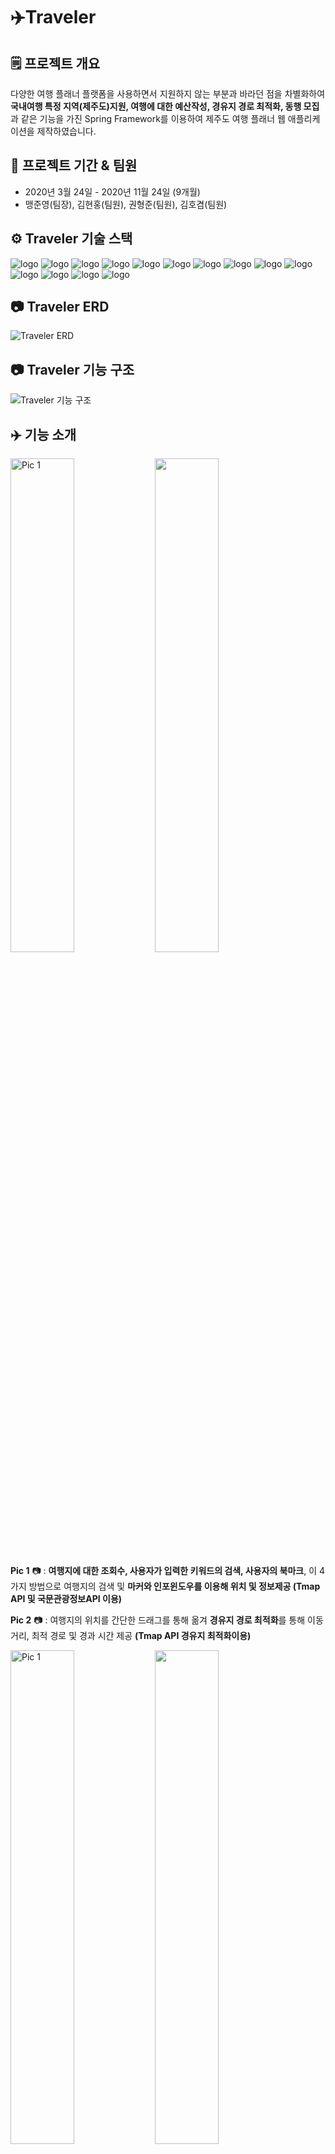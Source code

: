 # ✈️Traveler

## 🗒️ 프로젝트 개요

다양한 여행 플래너 플랫폼을 사용하면서 지원하지 않는 부분과 바라던 점을 차별화하여 **국내여행 특정 지역(제주도)지원, 여행에 대한 예산작성, 경유지 경로 최적화, 동행 모집**과 같은 기능을 가진 Spring Framework를 이용하여 제주도 여행 플래너 웹 애플리케이션을 제작하였습니다.

## 🚩 프로젝트 기간 & 팀원

- 2020년 3월 24일 - 2020년 11월 24일 (9개월)
- 맹준영(팀장), 김현홍(팀원), 권형준(팀원), 김호겸(팀원)

## ⚙️ Traveler 기술 스택

![logo](https://img.shields.io/badge/API-T_Map-red?style=flat) ![logo](https://img.shields.io/badge/API-Kakao_Login-FFCD00?logo=kakao&style=flat&logoColor=white) ![logo](https://img.shields.io/badge/API-국문_관광_정보-skyblue?style=flat) ![logo](https://img.shields.io/badge/Library-Google_Chart-4285F4?style=flat&logo=google&logoColor=white) ![logo](https://img.shields.io/badge/Library-Bootstrap-563D7C?style=flat&logo=bootstrap) ![logo](https://img.shields.io/badge/Language-Java_8-007396?style=flat&logo=java&logoColor=white) ![logo](https://img.shields.io/badge/Language-JavaScript-F7DF1E?style=flat&logo=javascript&logoColor=white) ![logo](https://img.shields.io/badge/Language-JSP-orange?style=flat) ![logo](https://img.shields.io/badge/Language-JSTL-green?style=flat) ![logo](https://img.shields.io/badge/Language-jquery-0769AD?style=flat&logo=jquery&logoColor=white) ![logo](https://img.shields.io/badge/Database-Oracle-F80000?style=flat&logo=oracle&logoColor=white) ![logo](https://img.shields.io/badge/Database-Firebase-FFCA28?style=flat&logo=firebase&logoColor=white) ![logo](https://img.shields.io/badge/Server-ApacheTomcat_8.5v-D22128?style=flat&logo=apahce&logoColor=white) ![logo](https://img.shields.io/badge/Framework-SpringFramework_5.0.7-6DB33F?style=flat&logo=spring&logoColor=white) 

## 📷 Traveler ERD 
![Traveler ERD](https://user-images.githubusercontent.com/52314663/100532928-0b13a800-3242-11eb-8b28-ec19d45620be.png)

## 📷 Traveler 기능 구조
![Traveler 기능 구조](https://user-images.githubusercontent.com/52314663/100532936-1535a680-3242-11eb-8bb3-a94f3453f8f7.png)


## ✈️ 기능 소개

<img src="https://user-images.githubusercontent.com/52314663/100517892-7c674280-31d1-11eb-8d8b-41105b8b2915.png" width="45%" alt="Pic 1"> <img src="https://user-images.githubusercontent.com/52314663/100517900-82f5ba00-31d1-11eb-8bc6-64f30cf3871c.png" width="45%">
  
**Pic 1** 📷 : **여행지에 대한 조회수, 사용자가 입력한 키워드의 검색, 사용자의 북마크**, 이 4가지 방법으로 여행지의 검색 및 **마커와 인포윈도우를 이용해 위치 및 정보제공 (Tmap API 및 국문관광정보API 이용)**

**Pic 2** 📷 : 여행지의 위치를 간단한 드래그를 통해 옮겨 **경유지 경로 최적화**를 통해 이동 거리, 최적 경로 및 경과 시간 제공 **(Tmap API 경유지 최적화이용)**

<img src="https://user-images.githubusercontent.com/52314663/100517901-8426e700-31d1-11eb-9bcc-6d04aa9ef906.png" width="45%" alt="Pic 1"> <img src="https://user-images.githubusercontent.com/52314663/100517902-85581400-31d1-11eb-9c87-39dcb8023075.png" width="45%">

**Pic 3 & 4** 📷 : DevExpress 라이브러리 중 Scheduler를 이용하여 **드래그 앤 드롭 방식**으로 **사용자가 저장한 여행 장소를 날짜 및 시간의 간편한 변경**이 가능하며, **더블 클릭**을 통해 **여행지에 대한 상세정보 추가 및 사용자가 원하는 여행지 추가 커스터마이징** 기능 제공 **(DevExpress Shceduler Library 사용)**

<img src="https://user-images.githubusercontent.com/52314663/100517903-8721d780-31d1-11eb-9a42-c97e23bdfe03.png" width="45%" alt="Pic 1"> <img src="https://user-images.githubusercontent.com/52314663/100517905-87ba6e00-31d1-11eb-96dd-1ece5aab2bb1.png" width="45%">

**Pic 5 & 6** 📷 : 사용자의 여행 일차에 맞는 공개 예산을 **총액 기준 최대/최소 금액으로 추천**해 예산 작성 참고하도록 지원하였으며 Google Chart Library의 Bar Chart와 Pie Chart를 이용하여 **금액별, 카테고리 별 예산 추이**를 보여주는 기능 **(Google Chart Library 이용)**

<img src="https://user-images.githubusercontent.com/52314663/100519064-e3d4c080-31d8-11eb-9997-107809c5e4cb.png" width="45%" alt="Pic 1"> <img src="https://user-images.githubusercontent.com/52314663/100519065-e6371a80-31d8-11eb-840b-9361dccd56df.png" width="45%">

**Pic 7 & 8** 📷 : **사용자의 여행 일정을 기반으로 예산을 제공**하도록 기본으로 여행 일정이 작성되어 있으며 보다 정확한 예산 작성을 지원하기 위해 **API가 제공하는 요금정보를 이용하고 추가 예산 작성**이 가능

<img src="https://user-images.githubusercontent.com/52314663/100519067-e7684780-31d8-11eb-8004-66419882e2c6.png" width="45%" alt="Pic 1"> <img src="https://user-images.githubusercontent.com/52314663/100519068-e8997480-31d8-11eb-95ea-7d0d5d0f4ffd.png" width="45%">

**Pic 9 & 10** 📷 : 동행 모집은 사용자의 여행 일정의 여행지로 호스팅이 가능하며 호스팅하기 이전에 같은 여행지를 여행하는 **동행 게시글 중 사용자의 여행 날짜, 가까운 시간, 마감이 가까운 순으로 추천해주는 자체 알고리즘**을 이용해 게스트로 참가할 수 있는 방향성 제공 

<img src="https://user-images.githubusercontent.com/52314663/100519070-e9caa180-31d8-11eb-98bc-630c46a84a15.png" width="45%" alt="Pic 1"> <img src="https://user-images.githubusercontent.com/52314663/100519071-ea633800-31d8-11eb-82b6-285d1bf770d7.png" width="45%">

**Pic 11 & 12** 📷 : 동행 호스트 혹은 게스트로 참가했을 때 호스트와 게스트간의 여행 일정 및 여행 정보 공유를 위해 **Firebase의 Realtime Database를 이용한 실시간 채팅과 DB를 이용한 쪽지를 구현**하여 연락 수단 제공

## 🔗 Traveler 깃허브 주소

👉🏻 [Traveler github](https://github.com/jymaeng95/Traveler)

## 📽️ Traveler 시연 영상

👉🏻 [Traveler 시연 영상](https://youtu.be/B48eBHVYirU)

## 🏅 Traveler 수상 내역

**👉🏻 제 12회 창의적 종합설계 경진대회 대상 (Hanshin Univ. 12th Capston Design Competition 1st Prize, 2020.11.30) - 한신대학교 SW역량 강화 센터 주관**

## 💡 Reference

- UI(HTML, CSS, Javascript)
    1. [https://codepen.io/ChynoDeluxe/pen/bdXeqQ](https://codepen.io/ChynoDeluxe/pen/bdXeqQ)
    2. [https://codepen.io/FlorinPop17/pen/vPKWjd](https://codepen.io/FlorinPop17/pen/vPKWjd)
    3. [https://codepen.io/GeorgePark/pen/VXrwOP](https://codepen.io/GeorgePark/pen/VXrwOP)
- Library & API
    1. [https://developers.kakao.com/docs/latest/ko/kakaologin/common](https://developers.kakao.com/docs/latest/ko/kakaologin/common)
    2. [http://tmapapi.sktelecom.com/main.html#](http://tmapapi.sktelecom.com/main.html#)
    3. [https://developers.google.com/chart/interactive/docs/gallery](https://developers.google.com/chart/interactive/docs/gallery)
    4. [https://www.data.go.kr/data/15057787/openapi.do](https://www.data.go.kr/data/15057787/openapi.do)
    5. [https://js.devexpress.com/Documentation/ApiReference/UI_Widgets/dxScheduler/](https://js.devexpress.com/Documentation/ApiReference/UI_Widgets/dxScheduler/)
